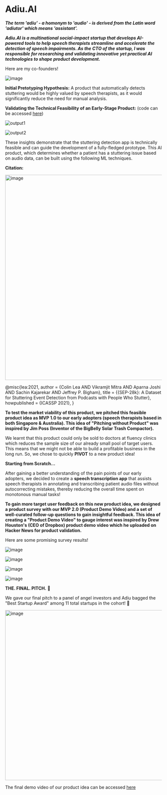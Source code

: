 # Adiu.AI

***The term 'adiu' - a homonym to 'audio' - is derived from the Latin word 'adiutor' which means 'assistant'.***

***Adiu.AI is a multinational social-impact startup that develops AI-powered tools to help speech therapists streamline and accelerate the detection of speech impairments. As the CTO of the startup, I was responsible for researching and validating innovative yet practical AI technologies to shape product development.***

Here are my co-founders!

![image](https://github.com/adharshasam/Adiu.AI/assets/64684527/8deb8a4d-b0b5-4f84-a689-d962b138efc1)

**Initial Pretotyping Hypothesis:** A product that automatically detects stuttering would be highly valued by speech therapists, as it would significantly reduce the need for manual analysis.

**Validating the Technical Feasibility of an Early-Stage Product:** (code can be accessed [here](https://github.com/adharshasam/Adiu.AI/blob/main/Lean_Technical_Feasibility_Testing_%26_Validation_with_ML_Model_MVP.ipynb))

![output1](https://github.com/user-attachments/assets/a0821097-a41e-4414-8fee-a1f69d2bf865)

![output2](https://github.com/user-attachments/assets/94c54a6a-58e1-4651-b587-a3587bd75093)

These insights demonstrate that the stuttering detection app is technically feasible and can guide the development of a fully-fledged prototype. This AI product, which determines whether a patient has a stuttering issue based on audio data, can be built using the following ML techniques.

**Citation:**

<img width="660" alt="image" src="https://user-images.githubusercontent.com/64684527/227075391-b23170e9-0c7e-4326-b773-0f53803aea14.png">

@misc{lea:2021,
    author       = {Colin Lea AND Vikramjit Mitra AND Aparna Joshi AND Sachin Kajarekar AND Jeffrey P. Bigham},
    title        = {{SEP-28k}: A Dataset for Stuttering Event Detection from Podcasts with People Who Stutter},
    howpublished = {ICASSP 2021},
}

**To test the market viability of this product, we pitched this feasible product idea as MVP 1.0 to our early adopters (speech therapists based in both Singapore & Australia). This idea of "Pitching without Product" was inspired by Jim Poss (Inventor of the BigBelly Solar Trash Compactor).** 

We learnt that this product could only be sold to doctors at fluency clinics which reduces the sample size of our already small pool of target users. This means that we might not be able to build a profitable business in the long run. So, we chose to quickly **PIVOT** to a new product idea!

**Starting from Scratch...**

After gaining a better understanding of the pain points of our early adopters, we decided to create a **speech transcription app** that assists speech therapists in annotating and transcribing patient audio files without autocorrecting mistakes, thereby reducing the overall time spent on monotonous manual tasks!

**To gain more target user feedback on this new product idea, we designed a product survey with our MVP 2.0 (Product Demo Video) and a set of well-curated follow-up questions to gain insightful feedback. This idea of creating a "Product Demo Video" to gauge interest was inspired by Drew Houston's (CEO of Dropbox) product demo video which he uploaded on Hacker News for product validation.**

Here are some promising survey results!

![image](https://user-images.githubusercontent.com/64684527/234145200-3c459dac-332e-49da-8a3f-f03bcb3405a2.png)

![image](https://user-images.githubusercontent.com/64684527/234145257-a70eb5bd-4578-45ae-84b7-76f10b1db769.png)

![image](https://user-images.githubusercontent.com/64684527/234145307-c208eafd-dae8-4c77-88b3-b16f2d6ad8e7.png)

![image](https://user-images.githubusercontent.com/64684527/234145361-b8dd2360-f808-4340-a409-ec2e8511b43b.png)

**THE. FINAL. PITCH.** 🦈

We gave our final pitch to a panel of angel investors and Adiu bagged the "Best Startup Award" among 11 total startups in the cohort! 🤍

<img width="547" alt="image" src="https://user-images.githubusercontent.com/64684527/234146930-3ee2e73e-be0e-4211-ba59-d42bf871aa71.png">

The final demo video of our product idea can be accessed [here](https://www.youtube.com/watch?v=URTHdlVCIRM)
